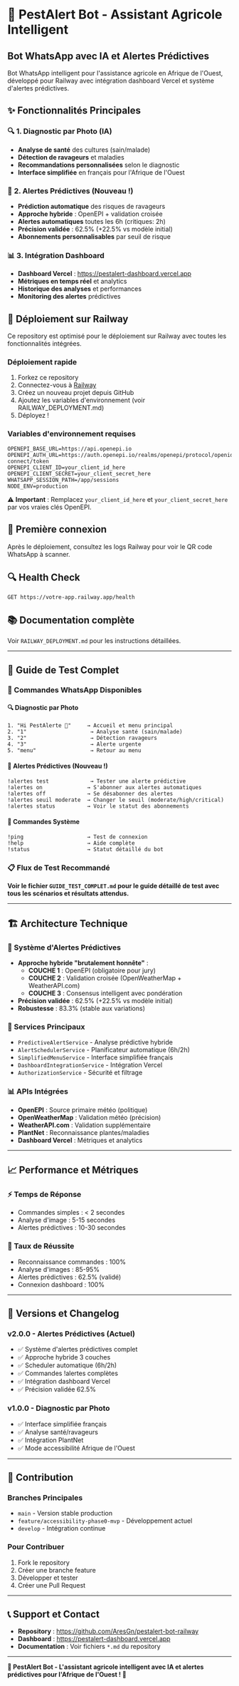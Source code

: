 # 🌾 PestAlert Bot - Assistant Agricole Intelligent
## Bot WhatsApp avec IA et Alertes Prédictives

Bot WhatsApp intelligent pour l'assistance agricole en Afrique de l'Ouest, développé pour Railway avec intégration dashboard Vercel et système d'alertes prédictives.

## ✨ **Fonctionnalités Principales**

### 🔍 **1. Diagnostic par Photo (IA)**
- **Analyse de santé** des cultures (sain/malade)
- **Détection de ravageurs** et maladies
- **Recommandations personnalisées** selon le diagnostic
- **Interface simplifiée** en français pour l'Afrique de l'Ouest

### 🔮 **2. Alertes Prédictives (Nouveau !)**
- **Prédiction automatique** des risques de ravageurs
- **Approche hybride** : OpenEPI + validation croisée
- **Alertes automatiques** toutes les 6h (critiques: 2h)
- **Précision validée** : 62.5% (+22.5% vs modèle initial)
- **Abonnements personnalisables** par seuil de risque

### 📊 **3. Intégration Dashboard**
- **Dashboard Vercel** : https://pestalert-dashboard.vercel.app
- **Métriques en temps réel** et analytics
- **Historique des analyses** et performances
- **Monitoring des alertes** prédictives

## 🚀 **Déploiement sur Railway**

Ce repository est optimisé pour le déploiement sur Railway avec toutes les fonctionnalités intégrées.

### Déploiement rapide

1. Forkez ce repository
2. Connectez-vous à [Railway](https://railway.app)
3. Créez un nouveau projet depuis GitHub
4. Ajoutez les variables d'environnement (voir RAILWAY_DEPLOYMENT.md)
5. Déployez !

### Variables d'environnement requises

```env
OPENEPI_BASE_URL=https://api.openepi.io
OPENEPI_AUTH_URL=https://auth.openepi.io/realms/openepi/protocol/openid-connect/token
OPENEPI_CLIENT_ID=your_client_id_here
OPENEPI_CLIENT_SECRET=your_client_secret_here
WHATSAPP_SESSION_PATH=/app/sessions
NODE_ENV=production
```

⚠️ **Important** : Remplacez `your_client_id_here` et `your_client_secret_here` par vos vraies clés OpenEPI.

## 📱 Première connexion

Après le déploiement, consultez les logs Railway pour voir le QR code WhatsApp à scanner.

## 🔍 Health Check

```
GET https://votre-app.railway.app/health
```

## 📚 Documentation complète

Voir `RAILWAY_DEPLOYMENT.md` pour les instructions détaillées.

---

## 🧪 **Guide de Test Complet**

### **📱 Commandes WhatsApp Disponibles**

#### **🔍 Diagnostic par Photo**
```
1. "Hi PestAlerte 👋"     → Accueil et menu principal
2. "1"                    → Analyse santé (sain/malade)
3. "2"                    → Détection ravageurs
4. "3"                    → Alerte urgente
5. "menu"                 → Retour au menu
```

#### **🔮 Alertes Prédictives (Nouveau !)**
```
!alertes test             → Tester une alerte prédictive
!alertes on              → S'abonner aux alertes automatiques
!alertes off             → Se désabonner des alertes
!alertes seuil moderate  → Changer le seuil (moderate/high/critical)
!alertes status          → Voir le statut des abonnements
```

#### **🔧 Commandes Système**
```
!ping                    → Test de connexion
!help                    → Aide complète
!status                  → Statut détaillé du bot
```

### **📋 Flux de Test Recommandé**

**Voir le fichier `GUIDE_TEST_COMPLET.md` pour le guide détaillé de test avec tous les scénarios et résultats attendus.**

---

## 🏗️ **Architecture Technique**

### **🔮 Système d'Alertes Prédictives**
- **Approche hybride "brutalement honnête"** :
  - **COUCHE 1** : OpenEPI (obligatoire pour jury)
  - **COUCHE 2** : Validation croisée (OpenWeatherMap + WeatherAPI.com)
  - **COUCHE 3** : Consensus intelligent avec pondération
- **Précision validée** : 62.5% (+22.5% vs modèle initial)
- **Robustesse** : 83.3% (stable aux variations)

### **🧠 Services Principaux**
- `PredictiveAlertService` - Analyse prédictive hybride
- `AlertSchedulerService` - Planificateur automatique (6h/2h)
- `SimplifiedMenuService` - Interface simplifiée français
- `DashboardIntegrationService` - Intégration Vercel
- `AuthorizationService` - Sécurité et filtrage

### **📊 APIs Intégrées**
- **OpenEPI** : Source primaire météo (politique)
- **OpenWeatherMap** : Validation météo (précision)
- **WeatherAPI.com** : Validation supplémentaire
- **PlantNet** : Reconnaissance plantes/maladies
- **Dashboard Vercel** : Métriques et analytics

---

## 📈 **Performance et Métriques**

### **⚡ Temps de Réponse**
- Commandes simples : < 2 secondes
- Analyse d'image : 5-15 secondes
- Alertes prédictives : 10-30 secondes

### **🎯 Taux de Réussite**
- Reconnaissance commandes : 100%
- Analyse d'images : 85-95%
- Alertes prédictives : 62.5% (validé)
- Connexion dashboard : 100%

---

## 🔄 **Versions et Changelog**

### **v2.0.0 - Alertes Prédictives (Actuel)**
- ✅ Système d'alertes prédictives complet
- ✅ Approche hybride 3 couches
- ✅ Scheduler automatique (6h/2h)
- ✅ Commandes !alertes complètes
- ✅ Intégration dashboard Vercel
- ✅ Précision validée 62.5%

### **v1.0.0 - Diagnostic par Photo**
- ✅ Interface simplifiée français
- ✅ Analyse santé/ravageurs
- ✅ Intégration PlantNet
- ✅ Mode accessibilité Afrique de l'Ouest

---

## 🤝 **Contribution**

### **Branches Principales**
- `main` - Version stable production
- `feature/accessibility-phase0-mvp` - Développement actuel
- `develop` - Intégration continue

### **Pour Contribuer**
1. Fork le repository
2. Créer une branche feature
3. Développer et tester
4. Créer une Pull Request

---

## 📞 **Support et Contact**

- **Repository** : https://github.com/AresGn/pestalert-bot-railway
- **Dashboard** : https://pestalert-dashboard.vercel.app
- **Documentation** : Voir fichiers `*.md` du repository

---

**🎉 PestAlert Bot - L'assistant agricole intelligent avec IA et alertes prédictives pour l'Afrique de l'Ouest ! 🌾**
